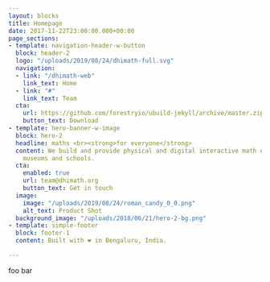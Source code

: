 ```yaml
---
layout: blocks
title: Homepage
date: 2017-11-22T23:00:00.000+00:00
page_sections:
- template: navigation-header-w-button
  block: header-2
  logo: "/uploads/2019/08/24/dhimath-full.svg"
  navigation:
  - link: "/dhimath-web"
    link_text: Home
  - link: "#"
    link_text: Team
  cta:
    url: https://github.com/forestryio/ubuild-jekyll/archive/master.zip
    button_text: Download
- template: hero-banner-w-image
  block: hero-2
  headline: maths <br><strong>for everyone</strong>
  content: We build and provide physical and digital interactive math exhibits for
    museums and schools.
  cta:
    enabled: true
    url: team@dhimath.org
    button_text: Get in touch
  image:
    image: "/uploads/2019/08/24/roman_candy_0_0.png"
    alt_text: Product Shot
  background_image: "/uploads/2018/06/21/hero-2-bg.png"
- template: simple-footer
  block: footer-1
  content: Built with ❤︎ in Bengaluru, India.

---
```

foo bar